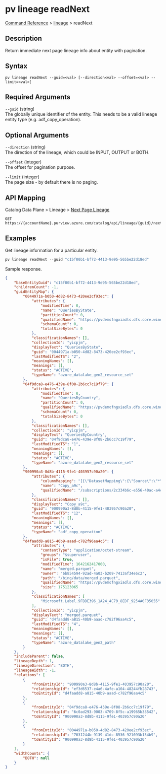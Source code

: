 # pv lineage readNext
[Command Reference](../../../README.md#command-reference) > [lineage](./main.md) > readNext

## Description
Return immediate next page lineage info about entity with pagination.

## Syntax
```
pv lineage readNext --guid=<val> [--direction<val> --offset=<val> --limit=<val>]
```

## Required Arguments
`--guid` (string)  
The globally unique identifier of the entity. This needs to be a valid lineage entity type (e.g. adf_copy_operation).

## Optional Arguments
`--direction` (string)  
The direction of the lineage, which could be INPUT, OUTPUT or BOTH.

`--offset` (integer)  
The offset for pagination purpose.

`--limit` (integer)  
The page size - by default there is no paging.

## API Mapping
Catalog Data Plane > Lineage > [Next Page Lineage](https://docs.microsoft.com/en-us/rest/api/purview/catalogdataplane/lineage/next-page-lineage)
```
GET https://{accountName}.purview.azure.com/catalog/api/lineage/{guid}/next
```

## Examples
Get lineage information for a particular entity.
```powershell
pv lineage readNext --guid "c15f00b1-bf72-4413-9e95-565be22d18ed"
```

Sample response.
```json
{
    "baseEntityGuid": "c15f00b1-bf72-4413-9e95-565be22d18ed",
    "childrenCount": -1,
    "guidEntityMap": {
        "0044971a-b050-4d82-8473-420ee2cf93ec": {
            "attributes": {
                "modifiedTime": 0,
                "name": "QueriesByState",
                "partitionCount": 0,
                "qualifiedName": "https://pvdemofngxiadls.dfs.core.windows.net/bing/data/{N}/QueriesByState_{Year}-{Month}-{Day}_{N}-{N}-{N}.tsv",
                "schemaCount": 0,
                "totalSizeBytes": 0
            },
            "classificationNames": [],
            "collectionId": "yicpjm",
            "displayText": "QueriesByState",
            "guid": "0044971a-b050-4d82-8473-420ee2cf93ec",
            "lastModifiedTS": "2",
            "meaningNames": [],
            "meanings": [],
            "status": "ACTIVE",
            "typeName": "azure_datalake_gen2_resource_set"
        },
        "04f9dca8-e476-439e-8f08-2b6cc7c19f79": {
            "attributes": {
                "modifiedTime": 0,
                "name": "QueriesByCountry",
                "partitionCount": 0,
                "qualifiedName": "https://pvdemofngxiadls.dfs.core.windows.net/bing/data/{N}/QueriesByCountry_{Year}-{Month}-{Day}_{N}-{N}-{N}.tsv",
                "schemaCount": 0,
                "totalSizeBytes": 0
            },
            "classificationNames": [],
            "collectionId": "yicpjm",
            "displayText": "QueriesByCountry",
            "guid": "04f9dca8-e476-439e-8f08-2b6cc7c19f79",
            "lastModifiedTS": "1",
            "meaningNames": [],
            "meanings": [],
            "status": "ACTIVE",
            "typeName": "azure_datalake_gen2_resource_set"
        },
        "900990a3-8d8b-4115-9fe1-403957c90a20": {
            "attributes": {
                "columnMapping": "[{\"DatasetMapping\":{\"Source\":\"*\",\"Sink\":\"https://pvdemofngxiadls.dfs.core.windows.net/bing/data/merged.parquet\"},\"ColumnMapping\":[{\"Source\":\"Date\",\"Sink\":\"Date\"},{\"Source\":\"Query\",\"Sink\":\"Query\"},{\"Source\":\"IsImplicitIntent\",\"Sink\":\"IsImplicitIntent\"},{\"Source\":\"State\",\"Sink\":\"State\"},{\"Source\":\"Country\",\"Sink\":\"Country\"},{\"Source\":\"PopularityScore\",\"Sink\":\"PopularityScore\"}]}]",
                "name": "Copy_a9c",
                "qualifiedName": "/subscriptions/2c334b6c-e556-40ac-a4c0-c0d1d2e08ca0/resourceGroups/pvdemo-rg-fngxi/providers/Microsoft.DataFactory/factories/pvdemofngxi-adf/pipelines/copyPipeline_copy1/activities/Copy_a9c#https://pvdemofngxiadls.dfs.core.windows.net/bing/data/merged.parquet#azure_datalake_gen2_path"
            },
            "classificationNames": [],
            "displayText": "Copy_a9c",
            "guid": "900990a3-8d8b-4115-9fe1-403957c90a20",
            "lastModifiedTS": "12",
            "meaningNames": [],
            "meanings": [],
            "status": "ACTIVE",
            "typeName": "adf_copy_operation"
        },
        "d4faadd8-a815-40b9-aaad-c782f96aa4c5": {
            "attributes": {
                "contentType": "application/octet-stream",
                "groups": "$superuser",
                "isFile": true,
                "modifiedTime": 1642162417000,
                "name": "merged.parquet",
                "owner": "6b854594-92ad-4a03-b209-7413af34e6c2",
                "path": "/bing/data/merged.parquet",
                "qualifiedName": "https://pvdemofngxiadls.dfs.core.windows.net/bing/data/merged.parquet",
                "size": 175123065
            },
            "classificationNames": [
                "Microsoft.Label.9FBDE396_1A24_4C79_8EDF_9254A0F35055"
            ],
            "collectionId": "yicpjm",
            "displayText": "merged.parquet",
            "guid": "d4faadd8-a815-40b9-aaad-c782f96aa4c5",
            "lastModifiedTS": "4",
            "meaningNames": [],
            "meanings": [],
            "status": "ACTIVE",
            "typeName": "azure_datalake_gen2_path"
        }
    },
    "includeParent": false,
    "lineageDepth": 1,
    "lineageDirection": "BOTH",
    "lineageWidth": -1,
    "relations": [
        {
            "fromEntityId": "900990a3-8d8b-4115-9fe1-403957c90a20",
            "relationshipId": "ef3d6537-e4a6-4afe-a104-48244fb28743",
            "toEntityId": "d4faadd8-a815-40b9-aaad-c782f96aa4c5"
        },
        {
            "fromEntityId": "04f9dca8-e476-439e-8f08-2b6cc7c19f79",
            "relationshipId": "6c0ad293-9003-4709-8f5c-a19965b33542",
            "toEntityId": "900990a3-8d8b-4115-9fe1-403957c90a20"
        },
        {
            "fromEntityId": "0044971a-b050-4d82-8473-420ee2cf93ec",
            "relationshipId": "7031244b-9139-41dc-8536-921093b154b9",
            "toEntityId": "900990a3-8d8b-4115-9fe1-403957c90a20"
        }
    ],
    "widthCounts": {
        "BOTH": null
    }
}
```